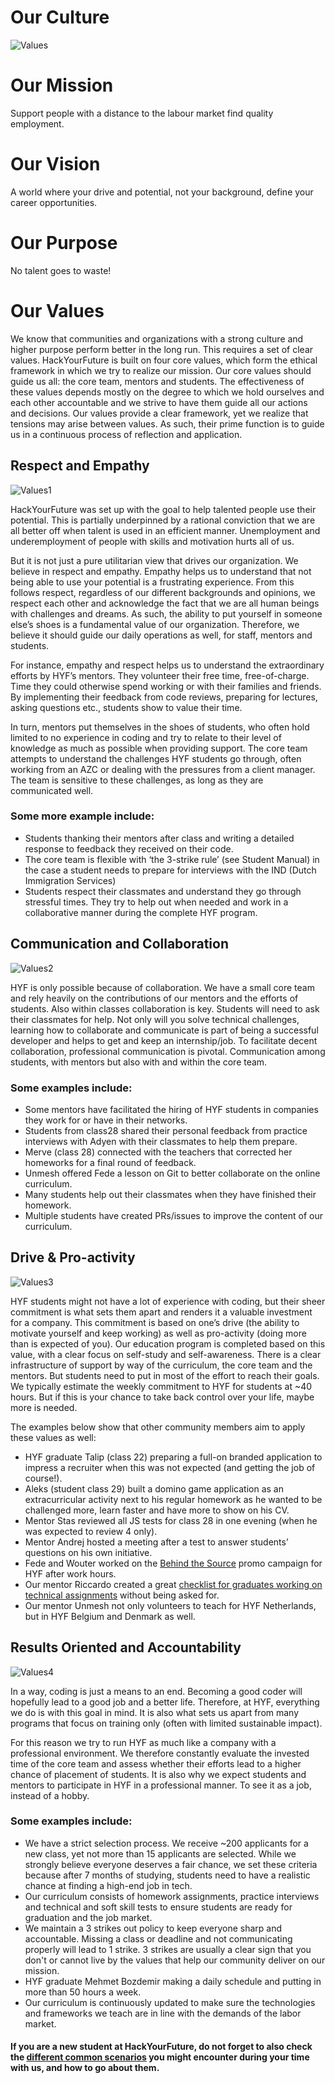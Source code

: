 # Our Culture

![Values](assets/values.jpg)

# Our Mission
Support people with a distance to the labour market find quality employment.

# Our Vision
A world where your drive and potential, not your background, define your career opportunities.

# Our Purpose
No talent goes to waste!

# Our Values
We know that communities and organizations with a strong culture and higher purpose perform better in the long run. This requires a set of clear values. HackYourFuture is built on four core values, which form the ethical framework in which we try to realize our mission. Our core values should guide us all: the core team, mentors and students. The effectiveness of these values depends mostly on the degree to which we hold ourselves and each other accountable and we strive to have them guide all our actions and decisions. Our values provide a clear framework, yet we realize that tensions may arise between values. As such, their prime function is to guide us in a continuous process of reflection and application.

## Respect and Empathy

![Values1](assets/v1.jpg)

HackYourFuture was set up with the goal to help talented people use their potential. 
This is partially underpinned by a rational conviction that we are all better off when talent is used in an efficient manner. Unemployment and underemployment of people with skills and motivation hurts all of us. 

But it is not just a pure utilitarian view that drives our organization. We believe in respect and empathy. Empathy helps us to understand that not being able to use your potential is a frustrating experience. From this follows respect, regardless of our different backgrounds and opinions, we respect each other and acknowledge the fact that we are all human beings with challenges and dreams. As such, the ability to put yourself in someone else’s shoes is a fundamental value of our organization. Therefore, we believe it should guide our daily operations as well, for staff, mentors and students.

For instance, empathy and respect helps us to understand the extraordinary efforts by HYF’s mentors. They volunteer their free time, free-of-charge. Time they could otherwise spend working or with their families and friends. By implementing their feedback from code reviews, preparing for lectures, asking questions etc., students show to value their time. 

In turn, mentors put themselves in the shoes of students, who often hold limited to no experience in coding and try to relate to their level of knowledge as much as possible when providing support. 
The core team attempts to understand the challenges HYF students go through, often working from an AZC or dealing with the pressures from a client manager. The team is sensitive to these challenges, as long as they are communicated well.

### Some more example include:
- Students thanking their mentors after class and writing a detailed response to feedback they received on their code. 
- The core team is flexible with ‘the 3-strike rule’ (see Student Manual) in the case a student  needs to prepare for interviews with the IND (Dutch Immigration Services) 
- Students respect their classmates and understand they go through stressful times. They try to help out when needed and work in a collaborative manner during the complete HYF program.

## Communication and Collaboration

![Values2](assets/v2.jpg)

HYF is only possible because of collaboration. We have a small core team and rely heavily on the contributions of our mentors and the efforts of students. Also within classes collaboration is key. Students will need to ask their classmates for help. Not only will you solve technical challenges, learning how to collaborate and communicate is part of being a successful developer and helps to get and keep an internship/job. To facilitate decent collaboration, professional communication is pivotal. Communication among students, with mentors but also with and within the core team. 

### Some examples include:
- Some mentors have facilitated the hiring of HYF students in companies they work for or have in their networks.
- Students from class28 shared their personal feedback from practice interviews with Adyen with their classmates to help them prepare.
- Merve (class 28) connected with the teachers that corrected her homeworks for a final round of feedback.
- Unmesh offered Fede a lesson on Git to better collaborate on the online curriculum.
- Many students help out their classmates when they have finished their homework.
- Multiple students have created PRs/issues to improve the content of our curriculum.


## Drive & Pro-activity

![Values3](assets/v3.jpg)

HYF students might not have a lot of experience with coding, but their sheer commitment is what sets them apart and renders it a valuable investment for a company. This commitment is based on one’s drive (the ability to motivate yourself and keep working) as well as pro-activity (doing more than is expected of you). Our education program is completed based on this value, with a clear focus on self-study and self-awareness. There is a clear infrastructure of support by way of the curriculum, the core team and the mentors. But students need to put in most of the effort to reach their goals. We typically estimate the weekly commitment to HYF for students at ~40 hours. But if this is your chance to take back control over your life, maybe more is needed. 

The examples below show that other community members aim to apply these values as well:

- HYF graduate Talip (class 22) preparing a full-on branded application to impress a recruiter when this was not expected (and getting the job of course!).
- Aleks (student class 29) built a domino game application as an extracurricular activity next to his regular homework as he wanted to be challenged more, learn faster and have more to show on his CV.
- Mentor Stas reviewed all JS tests for class 28 in one evening (when he was expected to review 4 only).
- Mentor Andrej hosted a meeting after a test to answer students’ questions on his own initiative.
- Fede and Wouter worked on the [Behind the Source](https://www.hackyourfuture.net/behindthesource/) promo campaign for HYF after work hours.
- Our mentor Riccardo created a great [checklist for graduates working on technical assignments](https://github.com/riccardobevilacqua/technical-assignment-tips) without being asked for.
- Our mentor Unmesh not only volunteers to teach for HYF Netherlands, but in HYF Belgium and Denmark as well.

## Results Oriented and Accountability

![Values4](assets/v4.jpg)

In a way, coding is just a means to an end. Becoming a good coder will hopefully lead to a good job and a better life. Therefore, at HYF, everything we do is with this goal in mind. It is also what sets us apart from many programs that focus on training only (often with limited sustainable impact).

For this reason we try to run HYF as much like a company with a professional environment. We therefore constantly evaluate the invested time of the core team and assess whether their efforts lead to a higher chance of placement of students. It is also why we expect students and mentors to participate in HYF in a professional manner. To see it as a job, instead of a hobby.

### Some examples include:
- We have a strict selection process. We receive ~200 applicants for a new class, yet not more than 15 applicants are selected. While we strongly believe everyone deserves a fair chance, we set these criteria because after 7 months of studying, students need to have a realistic chance at finding a high-end job in tech.
- Our curriculum consists of homework assignments, practice interviews and technical and soft skill tests to ensure students are ready for graduation and the job market.
- We maintain a 3 strikes out policy to keep everyone sharp and accountable. Missing a class or deadline and not communicating properly will lead to 1 strike. 3 strikes are usually a clear sign that you don't or cannot live by the values that help our community deliver on our mission.
- HYF graduate Mehmet Bozdemir making a daily schedule and putting in more than 50 hours a week.
- Our curriculum is continuously updated to make sure the technologies and frameworks we teach are in line with the demands of the labor market.

#### If you are a new student at HackYourFuture, do not forget to also check the [different common scenarios]() you might encounter during your time with us, and how to go about them.  
